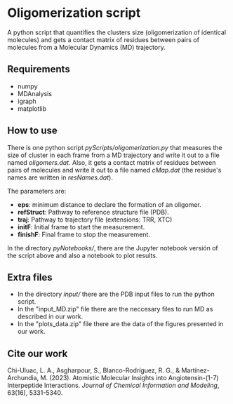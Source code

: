 # Oligomerization script

A python script that quantifies the clusters size (oligomerization of identical molecules)
and gets a contact matrix of residues between pairs of molecules from a Molecular Dynamics (MD)
trajectory.

## Requirements

- numpy
- MDAnalysis
- igraph
- matplotlib

## How to use

There is one python script *pyScripts/oligomerization.py* that measures the size of cluster
in each frame from a MD trajectory and write it out to a file named *oligomers.dat*. Also,
it gets a contact matrix of residues between pairs of molecules and write it out to a file
named *cMap.dat* (the residue's names are written in *resNames.dat*).

The parameters are:
- **eps**: minimum distance to declare the formation of an oligomer.
- **refStruct**: Pathway to reference structure file (PDB).
- **traj**: Pathway to trajectory file (extensions: TRR, XTC)
- **initF**: Initial frame to start the measurement.
- **finishF**: Final frame to stop the measurement.

In the directory *pyNotebooks/*, there are the Jupyter notebook versión  of the script above
and also a notebook to plot results.

## Extra files

- In the directory *input/* there are the PDB input files to run the python script.
- In the "input_MD.zip" file there are the neccesary files to run MD as described in our work.
- In the "plots_data.zip" file there are the data of the figures presented in our work.


## Cite our work
Chi-Uluac, L. A., Asgharpour, S., Blanco-Rodríguez, R. G., & Martínez-Archundia, M. (2023). Atomistic Molecular Insights into Angiotensin-(1-7) Interpeptide Interactions. *Journal of Chemical Information and Modeling*, 63(16), 5331-5340.
